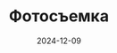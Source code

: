 ---
title: Фотосъемка
btnText: Стоимость
navText: ""
date: 2024-12-09

price:
    -   title: "Портретная съемка"
        cost: "7000 рублей/час"
        duration: "5-7 дней"
        text: "Стоимость указана для фотосъемки в границах Ростова-на-Дону. Аренда студии оплачивается заказчиком дополнительно. Продолжительность съемки не менее 2 часов."
    -   title: "Репортаж"
        cost: "7000 рублей/час"
        duration: "5-7 дней"
        text: "Стоимость указана для фотосъемки в границах Ростова-на-Дону."
    -   title: "Интерьерная съемка"
        cost: "7000 рублей/час"
        duration: "5-7 дней"
        text: "Стоимость указана для фотосъемки в границах Ростова-на-Дону."
    -   title: "Предметная и макро съемка"
        cost: "7000 рублей/час"
        duration: "5-7 дней"
        text: "Стоимость указана для фотосъемки в студии исполнителя."
    -   title: "Архитектурная съемка"
        cost: "7000 рублей/час"
        duration: "5-7 дней"
        text: "Стоимость указана для фотосъемки границах Ростова-на-Дону."
    -   title: "Съемка животных"
        cost: "7000 рублей/час"
        duration: "5-7 дней"
        text: "Стоимость указана для фотосъемки в границах Ростова-на-Дону. Продолжительность съемки не менее 2 часов. Заказчик обязан обеспечить безопасность фотографа, если это требуется."
---